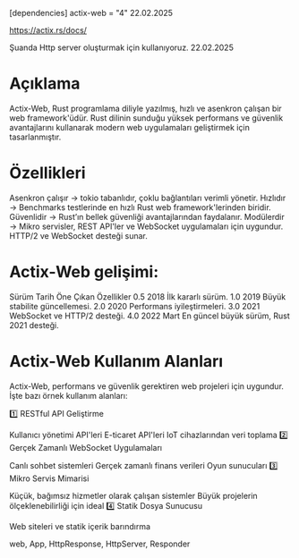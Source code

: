 [dependencies]
actix-web = "4"
22.02.2025

https://actix.rs/docs/

Şuanda Http server oluşturmak için kullanıyoruz. 22.02.2025

# Açıklama
 Actix-Web, Rust programlama diliyle yazılmış, hızlı ve asenkron çalışan bir web framework'üdür. Rust dilinin sunduğu yüksek performans ve güvenlik avantajlarını kullanarak modern web uygulamaları geliştirmek için tasarlanmıştır.
# Özellikleri

Asenkron çalışır → tokio tabanlıdır, çoklu bağlantıları verimli yönetir.
Hızlıdır → Benchmarks testlerinde en hızlı Rust web framework'lerinden biridir.
Güvenlidir → Rust’ın bellek güvenliği avantajlarından faydalanır.
Modülerdir → Mikro servisler, REST API'ler ve WebSocket uygulamaları için uygundur.
HTTP/2 ve WebSocket desteği sunar.

# Actix-Web gelişimi:

Sürüm	Tarih	Öne Çıkan Özellikler
0.5	2018	İlk kararlı sürüm.
1.0	2019	Büyük stabilite güncellemesi.
2.0	2020	Performans iyileştirmeleri.
3.0	2021	WebSocket ve HTTP/2 desteği.
4.0	2022 Mart	En güncel büyük sürüm, Rust 2021 desteği.


# Actix-Web Kullanım Alanları
Actix-Web, performans ve güvenlik gerektiren web projeleri için uygundur. İşte bazı örnek kullanım alanları:

1️⃣ RESTful API Geliştirme

Kullanıcı yönetimi API'leri
E-ticaret API'leri
IoT cihazlarından veri toplama
2️⃣ Gerçek Zamanlı WebSocket Uygulamaları

Canlı sohbet sistemleri
Gerçek zamanlı finans verileri
Oyun sunucuları
3️⃣ Mikro Servis Mimarisi

Küçük, bağımsız hizmetler olarak çalışan sistemler
Büyük projelerin ölçeklenebilirliği için ideal
4️⃣ Statik Dosya Sunucusu

Web siteleri ve statik içerik barındırma


web, App, HttpResponse, HttpServer, Responder
